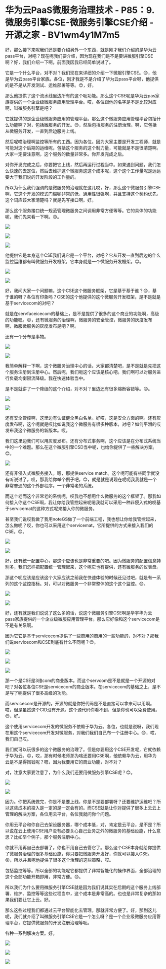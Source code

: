 # 华为云PaaS微服务治理技术 - P85：9.微服务引擎CSE-微服务引擎CSE介绍 - 开源之家 - BV1wm4y1M7m5

好，那么接下来呢我们还是要介绍另外一个东西，就是刚才我们介绍的是华为云pass平台，对吧？现在呢我们要介绍，因为现在我们是不是要讲微服引擎CSE啊？好，我们介绍一下啊，前面我因我已经简单说过了。

它是一个什么平台，对不对？我们现在来详细的介绍一下微服引擎CSE。😊，他是华为云pass平台家族。各位，刚才我是不是介绍了华为云pass平台呀，他提供的是不是从开发测试、运维部署等等。😊，好。

那么他提供了这个流水线里边所有的这个呃功能。那么这个CSE呢是华为云pas家族提供的一个企业级微服务应用管理平台。哎，各位跟他的名字是不是比较对应啊，叫微服务引擎是吧？

它就提供的是企业级微服务应用的管理平台。那么这个微服务应用管理平台包括什么功能啊？对，包括微服务的开发。😊，然后包括服务的注册治理。啊，它包括从微服务开发，一直到后边服务上线。

然后呢哎治理啊监控等所有的工西。因为各位。因为大家主要是开发工程师，就是可能对这个后期的运维呢，包括这个服务的这个制力量，可能就是不是很清楚啊。大家一定要注意啊，这个服务的数量非常多。你开发完成之后。

对你开发完成之后，你要把它上线，然后再运行过程当中。如果遇到问题，我们怎么快速的去定位，然后去维护这个微服务这这个成本呢，这个这个工作量呢是远远要大于我们说的开发阶段的工作量的。

所以为什么我们强调的是微服务的治理就在这儿哎，好，那么这个微服务引擎CSE啊，它这个开发的模式门槛呢非常的低，通用性很强啊，并且支持这个契约优先。这个词应该大家清楚吗？就是先写接口啊。好。

那么这个服务接口统一规范管理微服务之间调用非常方便等等。它的具体的功能呢，我们先来看一下啊。😊。

![](img/e5df694e0bf238d6da7d1ba2bcdc28e6_1.png)

![](img/e5df694e0bf238d6da7d1ba2bcdc28e6_2.png)

![](img/e5df694e0bf238d6da7d1ba2bcdc28e6_3.png)

他提供它是本身这个CSE我们说它是一个平台，对吧？它从开发一直到后边的什么监控运维都有叫微服务开发框架，它本身就是一个微服务开发框架。😊。



![](img/e5df694e0bf238d6da7d1ba2bcdc28e6_5.png)

![](img/e5df694e0bf238d6da7d1ba2bcdc28e6_6.png)

好，我问大家一个问题嘛，这个CSE这个微服务框架，它是基于基于谁？😊，基于谁的呀？各位有印象吗？CSE的这个他提供的这个微服务开发框架，是不是就是基于servicecom的对吧？

就是在servfaceicecom的基础上，是不是提供了很多的这个商业的功能啊，高级的功能嗯。😊，还有微服务的治理啊，微服务的安全管控，微服务的灰度发布啊，微服微服务的灰度发布是吧？啊。

还有一个分布是事物。

![](img/e5df694e0bf238d6da7d1ba2bcdc28e6_8.png)

![](img/e5df694e0bf238d6da7d1ba2bcdc28e6_9.png)

我简单解释一下啊，这个微服务治理中心的话，大家都清楚吧，是不是就是先把这个服务注册到注册中心。然后呢，我们呃这个应该是核心吧。我们啊可以对服务进行负载均衡限流降级。我在快速体验当中。

是不是就讲了一个降级的这个介绍，对不对？里边还有很多熔断容错等。😊。

![](img/e5df694e0bf238d6da7d1ba2bcdc28e6_11.png)

![](img/e5df694e0bf238d6da7d1ba2bcdc28e6_12.png)

还有安全管控啊，这里边有认证健全黑白名单。好哎，这是安全方面的啊。还有灰度发布啊，这个呢就是哎比如说我这个微服务有很多种版本，对吧？如何平滑的哎发布我这个微服务的新版本。哎。

我们这里边我们可以用灰度发布。还有分布式事务啊，这个应该是在分布式系统当中的一个难题。那么在这个微服引擎CSD当中呢，也给你提供了一些解决方案。😊。



![](img/e5df694e0bf238d6da7d1ba2bcdc28e6_14.png)

还有非侵入式微服务接入。嗯，那提供service match。这个呢可能有些同学就没有听说过了。哎，那我给你举个例子吧。😊，就是就是说现在呢呃我我就是一个非常普通的这个外部程序，一个非常老的系统。

而这个老而这个非常老的系统呢，哎我也不想用什么微服务的这个框架了。那我如何接入你这个CSE啊，我让你给我管控起来呢嗯我就可以采用一种非侵入式的哎基于servicemat的这种方式呢来接入你的微服务。

甚至我们说哎我做了我用noteGS做了一个前端工程，我也想让你给我管控起来，怎么做呢？哎，你也可以采用这个servicemat，它所提供的方式来接入我们的CSE。😊。



![](img/e5df694e0bf238d6da7d1ba2bcdc28e6_16.png)

![](img/e5df694e0bf238d6da7d1ba2bcdc28e6_17.png)

好，还有统一配置中心，那这个应该也是非常重要的吧。因为微服务的配置信息特别多，我们怎样把配置统一管理起来，这个呢它也有提供，还有微服务的仪表盘。

那这个呢应该是应该这个大家应该之前我在快速体验的时候还见过吧，就是有一系列的这个监控指标。对，可以对微服务一个非常整体的这个这个监控。😊。



![](img/e5df694e0bf238d6da7d1ba2bcdc28e6_19.png)

![](img/e5df694e0bf238d6da7d1ba2bcdc28e6_20.png)

好，还有就是我们说说了这么多的话，说这个微服务引擎CSE啊是华宇华为云pass家族提供的一个企业级微服应用管理平台。那么它好像和这个servicecom是不是有关系啊。

因为它它是基于servicecom提供了一些商用的商用的一些功能的，对不对？那我们说servicecom和CSE到底有什么不同呢？😊。



![](img/e5df694e0bf238d6da7d1ba2bcdc28e6_22.png)

![](img/e5df694e0bf238d6da7d1ba2bcdc28e6_23.png)

![](img/e5df694e0bf238d6da7d1ba2bcdc28e6_24.png)

那一个是CSE是3维com的商业版本。而这个servcom是不是就是一个开源的对吧？对各位各位CSE是servicecom的商业版本。在servicecom的基础之上，是不是写了呃提供了很多高级的功能。

而servicecom是开源的，开源的就是你把代码是不是直接可以拿来可以用啊。哎，但是虽然这个CID没有开源。这个源代码你看不到，但是你也可以免费使用。😊，好。

这个使用servicecom开发的微服务不依赖于华为云。各位，也就是说呀，我们现在用这个servicecom开发对微服务，对我们我们自己布一个注册中心。😊，哎，我们自己哎。

我们就可以玩很多的这个微服务的治理了。但是你要用这个CSE开发呢，它就依赖于华为云。😊，哎，那有时候老师那为啥还要用CSE啊，他依赖华为云，用华为云是不是得掏钱呢？嗯，因为我要用它的商业功能，对不对？

对，注意大家要注意了，为什么我们还要用微服务引擎CSE呢？😊。

![](img/e5df694e0bf238d6da7d1ba2bcdc28e6_26.png)

![](img/e5df694e0bf238d6da7d1ba2bcdc28e6_27.png)

因为。你把系统做完，你是不是要上线，你是不是要部署呀？还要维护运维吧？所以这些成本的投入是一定的是一定会有的。而CSE就是让你对提供了很多上云云上管理的解决方案，各位用云平台，各位我就问你个问题。

你用云平台和你自己去架设服务器，哪个成本低，对，肯定是云平台，是不是？所以说在云上使用CSE用户没有必要关心自己业务之外的微服务的基础设施，什么意思？比如举个例子，那个服务注册中心。

你就不用再自己去部署了，你也不用自己去管它了。那么这个CSE本身就给你提供了微服务治理的很多基础设施，你只要把微服务开发好，你就可以接入CSE。😡，所以并且呢他提供了很多这个治理的这些策略，哎。

包括监控等等。所以全部的功能呢它都提供了非常智能化的操作界面，全部治理的这个全部功能开箱即用，非常方便。😊。

所以我们为什么要用微服务引擎CSE就是因为我们说其实在后期的这个服务上线部署、维护、监控等等这些过程当中，这个成本是非常高的。也也是非常复杂的那如果我们要让它上云。好。

那么这些过程我们都通过云平台智能化去管理。那就非常方便了。好，那到这儿呢，我们就介绍了叫微服务引擎CSE它是一个怎么呀？是一个企业级微服务应用管理平台，它提供微服务的开发注册治理等呃。

各种一系列解决方案。好。

![](img/e5df694e0bf238d6da7d1ba2bcdc28e6_29.png)

![](img/e5df694e0bf238d6da7d1ba2bcdc28e6_30.png)

![](img/e5df694e0bf238d6da7d1ba2bcdc28e6_31.png)